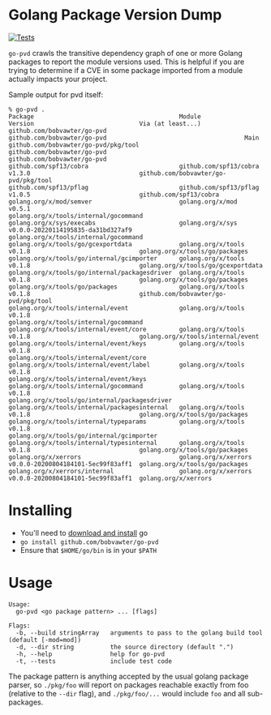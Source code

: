 # Golang Package Version Dump

[![Tests](https://github.com/bobvawter/go-pvd/actions/workflows/tests.yaml/badge.svg)](https://github.com/bobvawter/go-pvd/actions/workflows/tests.yaml)

`go-pvd` crawls the transitive dependency graph of one or more Golang packages to report the module
versions used. This is helpful if you are trying to determine if a CVE in some package imported from
a module actually impacts your project.

Sample output for pvd itself:

```
% go-pvd .
Package                                        Module                       Version                             Via (at least...)
github.com/bobvawter/go-pvd                    github.com/bobvawter/go-pvd                                      Main
github.com/bobvawter/go-pvd/pkg/tool           github.com/bobvawter/go-pvd                                      github.com/bobvawter/go-pvd
github.com/spf13/cobra                         github.com/spf13/cobra       v1.3.0                              github.com/bobvawter/go-pvd/pkg/tool
github.com/spf13/pflag                         github.com/spf13/pflag       v1.0.5                              github.com/spf13/cobra
golang.org/x/mod/semver                        golang.org/x/mod             v0.5.1                              golang.org/x/tools/internal/gocommand
golang.org/x/sys/execabs                       golang.org/x/sys             v0.0.0-20220114195835-da31bd327af9  golang.org/x/tools/internal/gocommand
golang.org/x/tools/go/gcexportdata             golang.org/x/tools           v0.1.8                              golang.org/x/tools/go/packages
golang.org/x/tools/go/internal/gcimporter      golang.org/x/tools           v0.1.8                              golang.org/x/tools/go/gcexportdata
golang.org/x/tools/go/internal/packagesdriver  golang.org/x/tools           v0.1.8                              golang.org/x/tools/go/packages
golang.org/x/tools/go/packages                 golang.org/x/tools           v0.1.8                              github.com/bobvawter/go-pvd/pkg/tool
golang.org/x/tools/internal/event              golang.org/x/tools           v0.1.8                              golang.org/x/tools/internal/gocommand
golang.org/x/tools/internal/event/core         golang.org/x/tools           v0.1.8                              golang.org/x/tools/internal/event
golang.org/x/tools/internal/event/keys         golang.org/x/tools           v0.1.8                              golang.org/x/tools/internal/event/core
golang.org/x/tools/internal/event/label        golang.org/x/tools           v0.1.8                              golang.org/x/tools/internal/event/keys
golang.org/x/tools/internal/gocommand          golang.org/x/tools           v0.1.8                              golang.org/x/tools/go/internal/packagesdriver
golang.org/x/tools/internal/packagesinternal   golang.org/x/tools           v0.1.8                              golang.org/x/tools/go/packages
golang.org/x/tools/internal/typeparams         golang.org/x/tools           v0.1.8                              golang.org/x/tools/go/internal/gcimporter
golang.org/x/tools/internal/typesinternal      golang.org/x/tools           v0.1.8                              golang.org/x/tools/go/packages
golang.org/x/xerrors                           golang.org/x/xerrors         v0.0.0-20200804184101-5ec99f83aff1  golang.org/x/tools/go/packages
golang.org/x/xerrors/internal                  golang.org/x/xerrors         v0.0.0-20200804184101-5ec99f83aff1  golang.org/x/xerrors
```

# Installing

* You'll need to [download and install](https://golang.org/doc/install) go
* `go install github.com/bobvawter/go-pvd`
* Ensure that `$HOME/go/bin` is in your `$PATH`

# Usage

```
Usage:
  go-pvd <go package pattern> ... [flags]

Flags:
  -b, --build stringArray   arguments to pass to the golang build tool (default [-mod=mod])
  -d, --dir string          the source directory (default ".")
  -h, --help                help for go-pvd
  -t, --tests               include test code
```

The package pattern is anything accepted by the usual golang package parser, so `./pkg/foo` will
report on packages reachable exactly from foo (relative to the `--dir` flag), and `./pkg/foo/...`
would include `foo` and all sub-packages.
